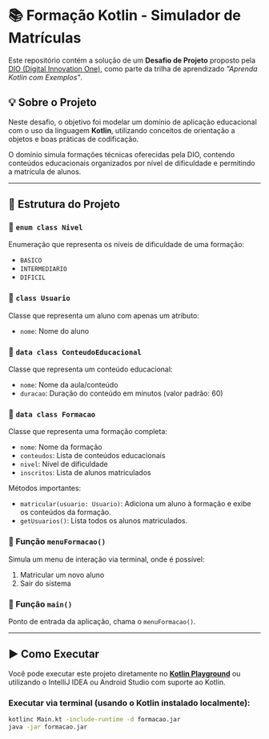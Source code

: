 # 📚 Formação Kotlin - Simulador de Matrículas

Este repositório contém a solução de um **Desafio de Projeto** proposto pela [DIO (Digital Innovation One)](https://www.dio.me/), como parte da trilha de aprendizado *"Aprenda Kotlin com Exemplos"*.

## 💡 Sobre o Projeto

Neste desafio, o objetivo foi modelar um domínio de aplicação educacional com o uso da linguagem **Kotlin**, utilizando conceitos de orientação a objetos e boas práticas de codificação.

O domínio simula formações técnicas oferecidas pela DIO, contendo conteúdos educacionais organizados por nível de dificuldade e permitindo a matrícula de alunos.

---

## 🧩 Estrutura do Projeto

### 🔷 `enum class Nivel`
Enumeração que representa os níveis de dificuldade de uma formação:

- `BASICO`
- `INTERMEDIARIO`
- `DIFICIL`

### 🔷 `class Usuario`
Classe que representa um aluno com apenas um atributo:

- `nome`: Nome do aluno

### 🔷 `data class ConteudoEducacional`
Classe que representa um conteúdo educacional:

- `nome`: Nome da aula/conteúdo
- `duracao`: Duração do conteúdo em minutos (valor padrão: 60)

### 🔷 `data class Formacao`
Classe que representa uma formação completa:

- `nome`: Nome da formação
- `conteudos`: Lista de conteúdos educacionais
- `nivel`: Nível de dificuldade
- `inscritos`: Lista de alunos matriculados

Métodos importantes:
- `matricular(usuario: Usuario)`: Adiciona um aluno à formação e exibe os conteúdos da formação.
- `getUsuarios()`: Lista todos os alunos matriculados.

### 🔷 Função `menuFormacao()`
Simula um menu de interação via terminal, onde é possível:

1. Matricular um novo aluno
2. Sair do sistema

### 🔷 Função `main()`
Ponto de entrada da aplicação, chama o `menuFormacao()`.

---

## ▶️ Como Executar

Você pode executar este projeto diretamente no **[Kotlin Playground](https://pl.kotl.in/WcteahpyN)** ou utilizando o IntelliJ IDEA ou Android Studio com suporte ao Kotlin.

### Executar via terminal (usando o Kotlin instalado localmente):
```bash
kotlinc Main.kt -include-runtime -d formacao.jar
java -jar formacao.jar
